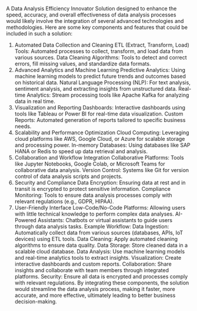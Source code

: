 A Data Analysis Efficiency Innovator Solution designed to enhance the speed, accuracy, and overall effectiveness of data analysis processes would likely involve the integration of several advanced technologies and methodologies. Here are some key components and features that could be included in such a solution:
  
1. Automated Data Collection and Cleaning
ETL (Extract, Transform, Load) Tools: Automated processes to collect, transform, and load data from various sources.
Data Cleaning Algorithms: Tools to detect and correct errors, fill missing values, and standardize data formats.
2. Advanced Analytics and Machine Learning
Predictive Analytics: Using machine learning models to predict future trends and outcomes based on historical data.
Natural Language Processing (NLP): For text analysis, sentiment analysis, and extracting insights from unstructured data.
Real-time Analytics: Stream processing tools like Apache Kafka for analyzing data in real time.
3. Visualization and Reporting
Dashboards: Interactive dashboards using tools like Tableau or Power BI for real-time data visualization.
Custom Reports: Automated generation of reports tailored to specific business needs.
4. Scalability and Performance Optimization
Cloud Computing: Leveraging cloud platforms like AWS, Google Cloud, or Azure for scalable storage and processing power.
In-memory Databases: Using databases like SAP HANA or Redis to speed up data retrieval and analysis.
5. Collaboration and Workflow Integration
Collaborative Platforms: Tools like Jupyter Notebooks, Google Colab, or Microsoft Teams for collaborative data analysis.
Version Control: Systems like Git for version control of data analysis scripts and projects.
6. Security and Compliance
Data Encryption: Ensuring data at rest and in transit is encrypted to protect sensitive information.
Compliance Monitoring: Tools to ensure data analysis processes comply with relevant regulations (e.g., GDPR, HIPAA).
7. User-Friendly Interface
Low-Code/No-Code Platforms: Allowing users with little technical knowledge to perform complex data analyses.
AI-Powered Assistants: Chatbots or virtual assistants to guide users through data analysis tasks.
Example Workflow:
Data Ingestion: Automatically collect data from various sources (databases, APIs, IoT devices) using ETL tools.
Data Cleaning: Apply automated cleaning algorithms to ensure data quality.
Data Storage: Store cleaned data in a scalable cloud database.
Data Analysis: Use machine learning models and real-time analytics tools to extract insights.
Visualization: Create interactive dashboards and custom reports.
Collaboration: Share insights and collaborate with team members through integrated platforms.
Security: Ensure all data is encrypted and processes comply with relevant regulations.
By integrating these components, the solution would streamline the data analysis process, making it faster, more accurate, and more effective, ultimately leading to better business decision-making.
